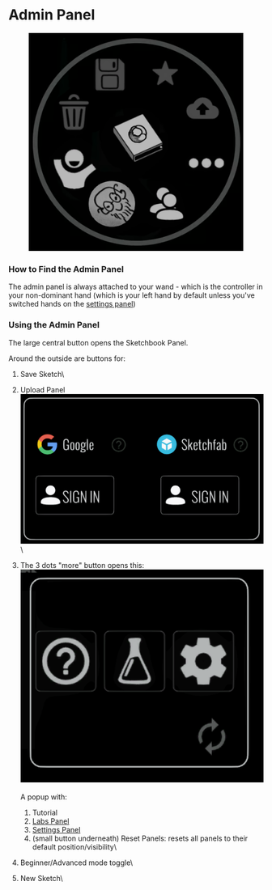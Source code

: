 # Admin Panel

<figure><img src="../../../.gitbook/assets/image (69).png" alt=""><figcaption></figcaption></figure>

### How to Find the Admin Panel

The admin panel is always attached to your wand - which is the controller in your non-dominant hand (which is your left hand by default unless you've switched hands on the [settings panel](settings.md))

### Using the Admin Panel

The large central button opens the Sketchbook Panel.

Around the outside are buttons for:

1. Save Sketch\

2. Upload Panel\
   ![](<../../../.gitbook/assets/image (45).png>)\

3. The 3 dots "more" button opens this:\
   ![](<../../../.gitbook/assets/image (31).png>)\
   \
   A popup with:
   1. Tutorial
   2. [Labs Panel](labs-panel.md)
   3. [Settings Panel](settings.md)
   4. (small button underneath) Reset Panels: resets all panels to their default position/visibility\

4. Beginner/Advanced mode toggle\

5. New Sketch\


